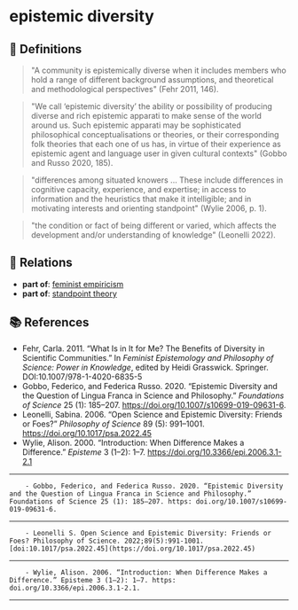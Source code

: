 # epistemic diversity

## 📖 Definitions

> "A community is epistemically diverse when it includes members who hold a range of different background assumptions, and theoretical and methodological perspectives" (Fehr 2011, 146).

> "We call ‘epistemic diversity’ the ability or possibility of producing diverse and rich epistemic apparati to make sense of the world around us. Such epistemic apparati may be sophisticated philosophical conceptualisations or theories, or their corresponding folk theories that each one of us has, in virtue of their experience as epistemic agent and language user in given cultural contexts" (Gobbo and Russo 2020, 185).

> "differences among situated knowers ... These include differences in cognitive capacity, experience, and expertise; in access to information and the heuristics that make it intelligible; and in motivating interests and orienting standpoint" (Wylie 2006, p. 1).

> "the condition or fact of being different or varied, which affects the development and/or understanding of knowledge" (Leonelli 2022).

## 🔗 Relations

- **part of**: [feminist empiricism](./feminist-empiricism.md)
- **part of**: [standpoint theory](./standpoint-theory.md)

## 📚 References

- Fehr, Carla. 2011. “What Is in It for Me? The Benefits of Diversity in Scientific Communities.” In _Feminist Epistemology and Philosophy of Science: Power in Knowledge_, edited by Heidi Grasswick. Springer. DOI:10.1007/978-1-4020-6835-5
- Gobbo, Federico, and Federica Russo. 2020. “Epistemic Diversity and the Question of Lingua Franca in Science and Philosophy.” _Foundations of Science_ 25 (1): 185–207. https://doi.org/10.1007/s10699-019-09631-6.
- Leonelli, Sabina. 2006. “Open Science and Epistemic Diversity: Friends or Foes?” _Philosophy of Science_ 89 (5): 991–1001. https://doi.org/10.1017/psa.2022.45
- Wylie, Alison. 2000. “Introduction: When Difference Makes a Difference.” _Episteme_ 3 (1–2): 1–7. https://doi.org/10.3366/epi.2006.3.1-2.1
---

<script src="https://giscus.app/client.js"
                data-repo="natesheehan/conceptcartography"
                data-repo-id="R_kgDOPB5QiQ"
                data-category="General"
                data-category-id="DIC_kwDOPB5Qic4CsAxd"
                data-mapping="pathname"
                data-strict="0"
                data-reactions-enabled="1"
                data-emit-metadata="0"
                data-input-position="bottom"
                data-theme="catppuccin_mocha"
                data-lang="en"
                crossorigin="anonymous"
                async>
        </script>
        - Gobbo, Federico, and Federica Russo. 2020. “Epistemic Diversity and the Question of Lingua Franca in Science and Philosophy.” Foundations of Science 25 (1): 185–207. https: doi.org/10.1007/s10699-019-09631-6.

---

<script src="https://giscus.app/client.js"
                data-repo="natesheehan/conceptcartography"
                data-repo-id="R_kgDOPB5QiQ"
                data-category="General"
                data-category-id="DIC_kwDOPB5Qic4CsAxd"
                data-mapping="pathname"
                data-strict="0"
                data-reactions-enabled="1"
                data-emit-metadata="0"
                data-input-position="bottom"
                data-theme="catppuccin_mocha"
                data-lang="en"
                crossorigin="anonymous"
                async>
        </script>
        - Leonelli S. Open Science and Epistemic Diversity: Friends or Foes? Philosophy of Science. 2022;89(5):991-1001. [doi:10.1017/psa.2022.45](https://doi.org/10.1017/psa.2022.45)

---

<script src="https://giscus.app/client.js"
                data-repo="natesheehan/conceptcartography"
                data-repo-id="R_kgDOPB5QiQ"
                data-category="General"
                data-category-id="DIC_kwDOPB5Qic4CsAxd"
                data-mapping="pathname"
                data-strict="0"
                data-reactions-enabled="1"
                data-emit-metadata="0"
                data-input-position="bottom"
                data-theme="catppuccin_mocha"
                data-lang="en"
                crossorigin="anonymous"
                async>
        </script>
        - Wylie, Alison. 2006. “Introduction: When Difference Makes a Difference.” Episteme 3 (1–2): 1–7. https: doi.org/10.3366/epi.2006.3.1-2.1.

---

<script src="https://giscus.app/client.js"
                data-repo="natesheehan/conceptcartography"
                data-repo-id="R_kgDOPB5QiQ"
                data-category="General"
                data-category-id="DIC_kwDOPB5Qic4CsAxd"
                data-mapping="pathname"
                data-strict="0"
                data-reactions-enabled="1"
                data-emit-metadata="0"
                data-input-position="bottom"
                data-theme="catppuccin_mocha"
                data-lang="en"
                crossorigin="anonymous"
                async>
        </script>
        

